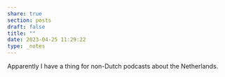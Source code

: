 ```yaml
---
share: true
section: posts
draft: false
title: ""
date: 2023-04-25 11:29:22
type: _notes
---
```


Apparently I have a thing for non-Dutch podcasts about the Netherlands. 
